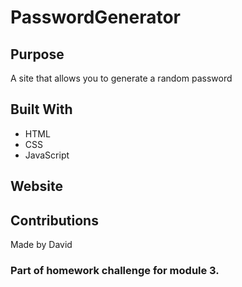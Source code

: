 # PasswordGenerator

## Purpose
A site that allows you to generate a random password

## Built With
* HTML
* CSS
* JavaScript

## Website

## Contributions
Made by David

### Part of homework challenge for module 3.
